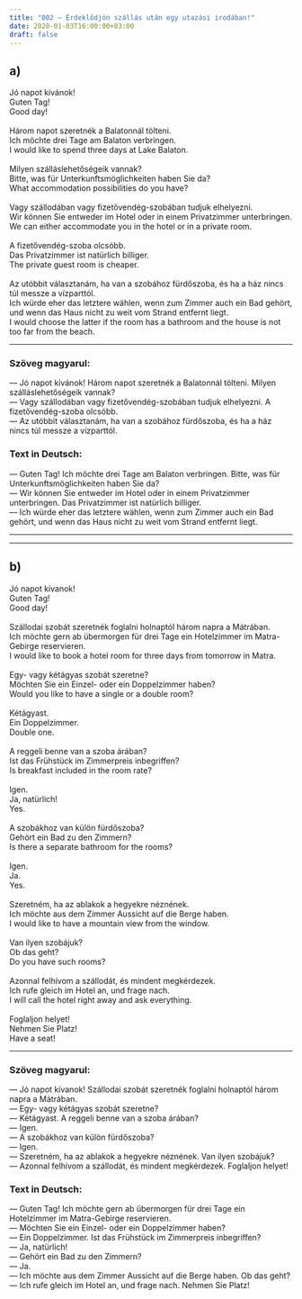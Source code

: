 ```yaml
---
title: "002 — Érdeklődjön szállás után egy utazási irodában!"
date: 2020-01-03T16:00:00+03:00
draft: false
---
```


## a)

<span class="hu">Jó napot kívánok!</span><br />
<span class="de">Guten Tag!</span><br />
<span class="en">Good day!</span><br />
<br />
<span class="hu">Három napot szeretnék a Balatonnál tölteni.</span><br />
<span class="de">Ich möchte drei Tage am Balaton verbringen.</span><br />
<span class="en">I would like to spend three days at Lake Balaton.</span><br />
<br />
<span class="hu">Milyen szálláslehetőségeik vannak?</span><br />
<span class="de">Bitte, was für Unterkunftsmöglichkeiten haben Sie da?</span><br />
<span class="en">What accommodation possibilities do you have?</span><br />
<br />
<span class="hu">Vagy szállodában vagy fizetővendég-szobában tudjuk elhelyezni.</span><br />
<span class="de">Wir können Sie entweder im Hotel oder in einem Privatzimmer unterbringen.</span><br />
<span class="en">We can either accommodate you in the hotel or in a private room.</span><br />
<br />
<span class="hu">A fizetővendég-szoba olcsóbb.</span><br />
<span class="de">Das Privatzimmer ist natürlich billiger.</span><br />
<span class="en">The private guest room is cheaper.</span><br />
<br />
<span class="hu">Az utóbbit választanám, ha van a szobához fürdőszoba, és ha a ház nincs túl messze a vízparttól.</span><br />
<span class="de">Ich würde eher das letztere wählen, wenn zum Zimmer auch ein Bad gehört, und wenn das Haus nicht zu weit vom Strand entfernt liegt.</span><br />
<span class="en">I would choose the latter if the room has a bathroom and the house is not too far from the beach.</span><br />

---

<h3 class="hu-big">Szöveg magyarul:</h3>

— Jó napot kívánok! Három napot szeretnék a Balatonnál tölteni. Milyen szálláslehetőségeik vannak?  
— Vagy szállodában vagy fizetővendég-szobában tudjuk elhelyezni. A fizetővendég-szoba olcsóbb.  
— Az utóbbit választanám, ha van a szobához fürdőszoba, és ha a ház nincs túl messze a vízparttól.

<h3 class="de-big">Text in Deutsch:</h3>

— Guten Tag! Ich möchte drei Tage am Balaton verbringen. Bitte, was für Unterkunftsmöglichkeiten haben Sie da?  
— Wir können Sie entweder im Hotel oder in einem Privatzimmer unterbringen. Das Privatzimmer ist natürlich billiger.  
— Ich würde eher das letztere wählen, wenn zum Zimmer auch ein Bad gehört, und wenn das Haus nicht zu weit vom Strand entfernt liegt.

---
---

## b)

<span class="hu">Jó napot kívanok!</span><br />
<span class="de">Guten Tag!</span><br />
<span class="en">Good day!</span><br />
<br />
<span class="hu">Szállodai szobát szeretnék foglalni holnaptól három napra a Mátrában.</span><br />
<span class="de">Ich möchte gern ab übermorgen für drei Tage ein Hotelzimmer im Matra-Gebirge reservieren.</span><br />
<span class="en">I would like to book a hotel room for three days from tomorrow in Matra.</span><br />
<br />
<span class="hu">Egy- vagy kétágyas szobát szeretne?</span><br />
<span class="de">Möchten Sie ein Einzel- oder ein Doppelzimmer haben?</span><br />
<span class="en">Would you like to have a single or a double room?</span><br />
<br />
<span class="hu">Kétágyast.</span><br />
<span class="de">Ein Doppelzimmer.</span><br />
<span class="en">Double one.</span><br />
<br />
<span class="hu">A reggeli benne van a szoba árában?</span><br />
<span class="de">Ist das Frühstück im Zimmerpreis inbegriffen?</span><br />
<span class="en">Is breakfast included in the room rate?</span><br />
<br />
<span class="hu">Igen.</span><br />
<span class="de">Ja, natürlich!</span><br />
<span class="en">Yes.</span><br />
<br />
<span class="hu">A szobákhoz van külön fürdőszoba?</span><br />
<span class="de">Gehört ein Bad zu den Zimmern?</span><br />
<span class="en">Is there a separate bathroom for the rooms?</span><br />
<br />
<span class="hu">Igen.</span><br />
<span class="de">Ja.</span><br />
<span class="en">Yes.</span><br />
<br />
<span class="hu">Szeretném, ha az ablakok a hegyekre néznének.</span><br />
<span class="de">Ich möchte aus dem Zimmer Aussicht auf die Berge haben.</span><br />
<span class="en">I would like to have a mountain view from the window.</span><br />
<br />
<span class="hu">Van ilyen szobájuk?</span><br />
<span class="de">Ob das geht?</span><br />
<span class="en">Do you have such rooms?</span><br />
<br />
<span class="hu">Azonnal felhívom a szállodát, és mindent megkérdezek.</span><br />
<span class="de">Ich rufe gleich im Hotel an, und frage nach.</span><br />
<span class="en">I will call the hotel right away and ask everything.</span><br />
<br />
<span class="hu">Foglaljon helyet!</span><br />
<span class="de">Nehmen Sie Platz!</span><br />
<span class="en">Have a seat!</span><br />

---

<h3 class="hu-big">Szöveg magyarul:</h3>

— Jó napot kívanok! Szállodai szobát szeretnék foglalni holnaptól három napra a Mátrában.  
— Egy- vagy kétágyas szobát szeretne?  
— Kétágyast. A reggeli benne van a szoba árában?  
— Igen.  
— A szobákhoz van külön fürdőszoba?  
— Igen.  
— Szeretném, ha az ablakok a hegyekre néznének. Van ilyen szobájuk?  
— Azonnal felhívom a szállodát, és mindent megkérdezek. Foglaljon helyet!

<h3 class="de-big">Text in Deutsch:</h3>

— Guten Tag! Ich möchte gern ab übermorgen für drei Tage ein Hotelzimmer im Matra-Gebirge reservieren.  
— Möchten Sie ein Einzel- oder ein Doppelzimmer haben?  
— Ein Doppelzimmer. Ist das Frühstück im Zimmerpreis inbegriffen?  
— Ja, natürlich!  
— Gehört ein Bad zu den Zimmern?  
— Ja.  
— Ich möchte aus dem Zimmer Aussicht auf die Berge haben. Ob das geht?  
— Ich rufe gleich im Hotel an, und frage nach. Nehmen Sie Platz!
